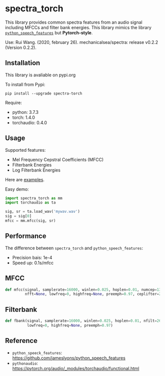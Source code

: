 # spectra_torch

This library provides common spectra features from an audio signal including MFCCs and filter bank energies. This library mimics the library [`python_speech_features`](https://github.com/jameslyons/python_speech_features) but **Pytorch-style**.

Use: Rui Wang. (2020, february 26). mechanicalsea/spectra: release v0.2.2 (Version 0.2.2).

## Installation

This library is avaliable on pypi.org

To install from Pypi:

```
pip install --upgrade spectra-torch
```

Require:

- python: 3.7.3
- torch: 1.4.0
- torchaudio: 0.4.0

## Usage

Supported features:

- Mel Frequency Cepstral Coefficients (MFCC)
- Filterbank Energies
- Log Filterbank Energies

Here are [examples](https://github.com/mechanicalsea/spectra/blob/master/examples.py).

Easy demo:

```python
import spectra_torch as mm
import torchaudio as ta

sig, sr = ta.load_wav('mywav.wav')
sig = sig[0]
mfcc = mm.mfcc(sig, sr)
```

## Performance

The difference between `spectra_torch` and `python_speech_features`:

- Precision bais: 1e-4
- Speed up: 0.1s/mfcc

## MFCC

```python
def mfcc(signal, samplerate=16000, winlen=0.025, hoplen=0.01, numcep=13, nfilt=26, 
         nfft=None, lowfreq=0, highfreq=None, preemph=0.97, ceplifter=22, plusEnergy=True)
```

## Filterbank

```python
def fbank(signal, samplerate=16000, winlen=0.025, hoplen=0.01, nfilt=26, nfft=512,
          lowfreq=0, highfreq=None, preemph=0.97)
```

## Reference

- `python_speeck_features`: https://github.com/jameslyons/python_speech_features
- `pythonaudio`: https://pytorch.org/audio/_modules/torchaudio/functional.html